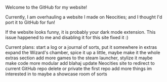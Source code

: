 Welcome to the GitHub for my website!

Currently, I am overhauling a website I made on Neocities; and I thought I'd port it to GitHub for fun!

If the website looks funny, it is probably your dark mode extension. This issue happened to me and disabling it for this site fixed it :)

Current plans:
start a log or a journal of sorts, put it somewhere in extras
expand the Wizard's chamber, spice it up a little, maybe make it the whole extras section
add more games to the steam launcher, stylize it maybe
make code more modular
add blahaj
update Neocities site to redirect to current GitHub repo
delete or private the first repo
add more things im interested in to maybe a showcase room of sorts
